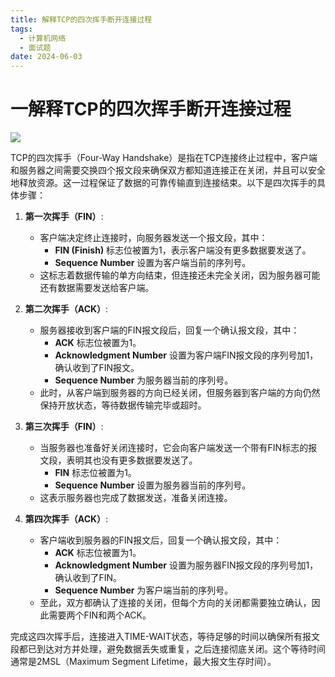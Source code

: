 ```yaml
---
title: 解释TCP的四次挥手断开连接过程
tags:
  - 计算机网络
  - 面试题
date: 2024-06-03
---
```

# 一解释TCP的四次挥手断开连接过程

![](http://cdn.mengyang.online/202412131619103.png)

TCP的四次挥手（Four-Way Handshake）是指在TCP连接终止过程中，客户端和服务器之间需要交换四个报文段来确保双方都知道连接正在关闭，并且可以安全地释放资源。这一过程保证了数据的可靠传输直到连接结束。以下是四次挥手的具体步骤：

1. **第一次挥手（FIN）**:
    
    - 客户端决定终止连接时，向服务器发送一个报文段，其中：
        - **FIN (Finish)** 标志位被置为1，表示客户端没有更多数据要发送了。
        - **Sequence Number** 设置为客户端当前的序列号。
    - 这标志着数据传输的单方向结束，但连接还未完全关闭，因为服务器可能还有数据需要发送给客户端。
2. **第二次挥手（ACK）**:
    
    - 服务器接收到客户端的FIN报文段后，回复一个确认报文段，其中：
        - **ACK** 标志位被置为1。
        - **Acknowledgment Number** 设置为客户端FIN报文段的序列号加1，确认收到了FIN报文。
        - **Sequence Number** 为服务器当前的序列号。
    - 此时，从客户端到服务器的方向已经关闭，但服务器到客户端的方向仍然保持开放状态，等待数据传输完毕或超时。
3. **第三次挥手（FIN）**:
    
    - 当服务器也准备好关闭连接时，它会向客户端发送一个带有FIN标志的报文段，表明其也没有更多数据要发送了。
        - **FIN** 标志位被置为1。
        - **Sequence Number** 设置为服务器当前的序列号。
    - 这表示服务器也完成了数据发送，准备关闭连接。
4. **第四次挥手（ACK）**:
    
    - 客户端收到服务器的FIN报文后，回复一个确认报文段，其中：
        - **ACK** 标志位被置为1。
        - **Acknowledgment Number** 设置为服务器FIN报文段的序列号加1，确认收到了FIN。
        - **Sequence Number** 为客户端当前的序列号。
    - 至此，双方都确认了连接的关闭，但每个方向的关闭都需要独立确认，因此需要两个FIN和两个ACK。

完成这四次挥手后，连接进入TIME-WAIT状态，等待足够的时间以确保所有报文段都已到达对方并处理，避免数据丢失或重复，之后连接彻底关闭。这个等待时间通常是2MSL（Maximum Segment Lifetime，最大报文生存时间）。

